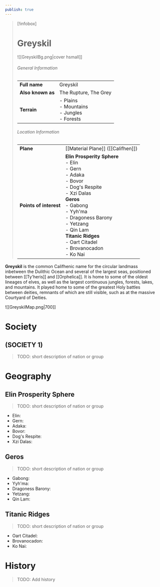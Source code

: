```yaml
---
publish: true
---
```

> [!infobox]
> # Greyskil
> ![[GreyskilBg.png|cover hsmall]]  
> ###### General Information
> | | |  
> |---|---|  
> | **Full name** | Greyskil |
> | **Also known as** | The Rupture, The Grey |
> | **Terrain** | - Plains<br>- Mountains<br>- Jungles<br>- Forests |
> ###### Location Information
> | | |  
> |---|---|  
> | **Plane** | [[Material Plane]] ([[Califhen]]) |
> | **Points of interest** | **Elin Prosperity Sphere**<br>- Elin<br>- Gern<br>- Adaka<br>- Bovor<br>- Dog's Respite<br>- Xzi Dalas<br>**Geros**<br>- Gabong<br>- Yyh'ma<br>- Dragoness Barony<br>- Yetzang<br>- Qin Lam<br>**Titanic Ridges**<br>- Oart Citadel<br>- Brovanocadon<br>- Ko Nai |

**Greyskil** is the common Califhenic name for the circular landmass inbetween the Dulithic Ocean and several of the largest seas, positioned between [[Ty'heris]] and [[Orphelica]]. It is home to some of the oldest lineages of elves, as well as the largest continuous jungles, forests, lakes, and mountains. It played home to some of the greatest Holy battles between deities, remnants of which are still visible, such as at the massive Courtyard of Deities.

![[GreyskilMap.png|700]]
# Society
## (SOCIETY 1)
> TODO: short description of nation or group

# Geography
## Elin Prosperity Sphere
> TODO: short description of nation or group
- Elin:
- Gern:  
- Adaka:  
- Bovor:
- Dog's Respite:
- Xzi Dalas:
## Geros
> TODO: short description of nation or group
- Gabong:  
- Yyh'ma:  
- Dragoness Barony:
- Yetzang:
- Qin Lam: 
## Titanic Ridges
> TODO: short description of nation or group
- Oart Citadel:   
- Brovanocadon:   
- Ko Nai:
# History
> TODO: Add history